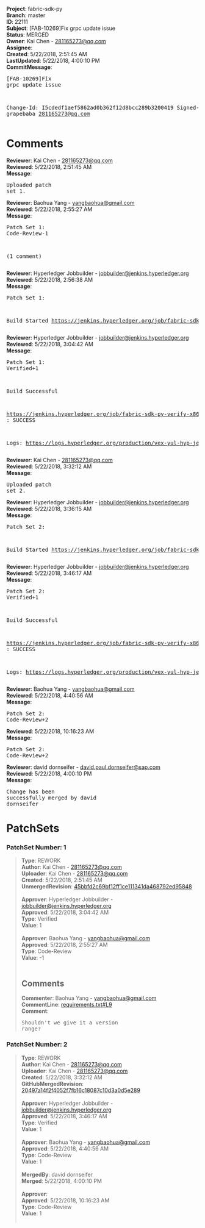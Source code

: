 <strong>Project</strong>: fabric-sdk-py<br><strong>Branch</strong>: master<br><strong>ID</strong>: 22111<br><strong>Subject</strong>: [FAB-10269]Fix grpc update issue<br><strong>Status</strong>: MERGED<br><strong>Owner</strong>: Kai Chen - 281165273@qq.com<br><strong>Assignee</strong>:<br><strong>Created</strong>: 5/22/2018, 2:51:45 AM<br><strong>LastUpdated</strong>: 5/22/2018, 4:00:10 PM<br><strong>CommitMessage</strong>:<br><pre>[FAB-10269]Fix grpc update issue

Change-Id: I5cdedf1aef5862ad0b362f12d8bcc289b3200419
Signed-off-by: grapebaba <281165273@qq.com>
</pre><h1>Comments</h1><strong>Reviewer</strong>: Kai Chen - 281165273@qq.com<br><strong>Reviewed</strong>: 5/22/2018, 2:51:45 AM<br><strong>Message</strong>: <pre>Uploaded patch set 1.</pre><strong>Reviewer</strong>: Baohua Yang - yangbaohua@gmail.com<br><strong>Reviewed</strong>: 5/22/2018, 2:55:27 AM<br><strong>Message</strong>: <pre>Patch Set 1: Code-Review-1

(1 comment)</pre><strong>Reviewer</strong>: Hyperledger Jobbuilder - jobbuilder@jenkins.hyperledger.org<br><strong>Reviewed</strong>: 5/22/2018, 2:56:38 AM<br><strong>Message</strong>: <pre>Patch Set 1:

Build Started https://jenkins.hyperledger.org/job/fabric-sdk-py-verify-x86_64/459/</pre><strong>Reviewer</strong>: Hyperledger Jobbuilder - jobbuilder@jenkins.hyperledger.org<br><strong>Reviewed</strong>: 5/22/2018, 3:04:42 AM<br><strong>Message</strong>: <pre>Patch Set 1: Verified+1

Build Successful 

https://jenkins.hyperledger.org/job/fabric-sdk-py-verify-x86_64/459/ : SUCCESS

Logs: https://logs.hyperledger.org/production/vex-yul-hyp-jenkins-3/fabric-sdk-py-verify-x86_64/459</pre><strong>Reviewer</strong>: Kai Chen - 281165273@qq.com<br><strong>Reviewed</strong>: 5/22/2018, 3:32:12 AM<br><strong>Message</strong>: <pre>Uploaded patch set 2.</pre><strong>Reviewer</strong>: Hyperledger Jobbuilder - jobbuilder@jenkins.hyperledger.org<br><strong>Reviewed</strong>: 5/22/2018, 3:36:15 AM<br><strong>Message</strong>: <pre>Patch Set 2:

Build Started https://jenkins.hyperledger.org/job/fabric-sdk-py-verify-x86_64/460/</pre><strong>Reviewer</strong>: Hyperledger Jobbuilder - jobbuilder@jenkins.hyperledger.org<br><strong>Reviewed</strong>: 5/22/2018, 3:46:17 AM<br><strong>Message</strong>: <pre>Patch Set 2: Verified+1

Build Successful 

https://jenkins.hyperledger.org/job/fabric-sdk-py-verify-x86_64/460/ : SUCCESS

Logs: https://logs.hyperledger.org/production/vex-yul-hyp-jenkins-3/fabric-sdk-py-verify-x86_64/460</pre><strong>Reviewer</strong>: Baohua Yang - yangbaohua@gmail.com<br><strong>Reviewed</strong>: 5/22/2018, 4:40:56 AM<br><strong>Message</strong>: <pre>Patch Set 2: Code-Review+2</pre><strong>Reviewed</strong>: 5/22/2018, 10:16:23 AM<br><strong>Message</strong>: <pre>Patch Set 2: Code-Review+2</pre><strong>Reviewer</strong>: david dornseifer - david.paul.dornseifer@sap.com<br><strong>Reviewed</strong>: 5/22/2018, 4:00:10 PM<br><strong>Message</strong>: <pre>Change has been successfully merged by david dornseifer</pre><h1>PatchSets</h1><h3>PatchSet Number: 1</h3><blockquote><strong>Type</strong>: REWORK<br><strong>Author</strong>: Kai Chen - 281165273@qq.com<br><strong>Uploader</strong>: Kai Chen - 281165273@qq.com<br><strong>Created</strong>: 5/22/2018, 2:51:45 AM<br><strong>UnmergedRevision</strong>: [45bbfd2c69bf12ff1ce111341da468792ed95848](https://github.com/hyperledger-gerrit-archive/fabric-sdk-py/commit/45bbfd2c69bf12ff1ce111341da468792ed95848)<br><br><strong>Approver</strong>: Hyperledger Jobbuilder - jobbuilder@jenkins.hyperledger.org<br><strong>Approved</strong>: 5/22/2018, 3:04:42 AM<br><strong>Type</strong>: Verified<br><strong>Value</strong>: 1<br><br><strong>Approver</strong>: Baohua Yang - yangbaohua@gmail.com<br><strong>Approved</strong>: 5/22/2018, 2:55:27 AM<br><strong>Type</strong>: Code-Review<br><strong>Value</strong>: -1<br><br><h2>Comments</h2><strong>Commenter</strong>: Baohua Yang - yangbaohua@gmail.com<br><strong>CommentLine</strong>: [requirements.txt#L9](https://github.com/hyperledger-gerrit-archive/fabric-sdk-py/blob/45bbfd2c69bf12ff1ce111341da468792ed95848/requirements.txt#L9)<br><strong>Comment</strong>: <pre>Shouldn't we give it a version range?</pre></blockquote><h3>PatchSet Number: 2</h3><blockquote><strong>Type</strong>: REWORK<br><strong>Author</strong>: Kai Chen - 281165273@qq.com<br><strong>Uploader</strong>: Kai Chen - 281165273@qq.com<br><strong>Created</strong>: 5/22/2018, 3:32:12 AM<br><strong>GitHubMergedRevision</strong>: [20497a14f2f4052f7fb16c18087c10d3a0d5e289](https://github.com/hyperledger-gerrit-archive/fabric-sdk-py/commit/20497a14f2f4052f7fb16c18087c10d3a0d5e289)<br><br><strong>Approver</strong>: Hyperledger Jobbuilder - jobbuilder@jenkins.hyperledger.org<br><strong>Approved</strong>: 5/22/2018, 3:46:17 AM<br><strong>Type</strong>: Verified<br><strong>Value</strong>: 1<br><br><strong>Approver</strong>: Baohua Yang - yangbaohua@gmail.com<br><strong>Approved</strong>: 5/22/2018, 4:40:56 AM<br><strong>Type</strong>: Code-Review<br><strong>Value</strong>: 1<br><br><strong>MergedBy</strong>: david dornseifer<br><strong>Merged</strong>: 5/22/2018, 4:00:10 PM<br><br><strong>Approver</strong>:<br><strong>Approved</strong>: 5/22/2018, 10:16:23 AM<br><strong>Type</strong>: Code-Review<br><strong>Value</strong>: 1<br><br></blockquote>